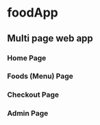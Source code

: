 # foodApp

## Multi page web app

### Home Page

### Foods (Menu) Page

### Checkout Page

### Admin Page

